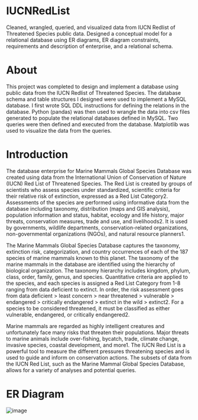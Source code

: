 # IUCNRedList
Cleaned, wrangled, queried, and visualized data from IUCN Redlist of Threatened Species public data.
Designed a conceptual model for a relational database using ER diagrams, ER diagram constraints, requirements and 
description of enterprise, and a relational schema.

# About
This project was completed to design and implement a database using public data from the IUCN Redlist of 
Threatened Species. The database schema and table structures I designed were used to implement a MySQL
database. I first wrote SQL DDL instructions for defining the relations in the database. Python (pandas) was
then used to wrangle the data into csv files generated to populate the relational databases defined in MySQL. 
Two queries were then defined and executed from the database. Matplotlib was used to visualize the data 
from the queries. 

# Introduction
The database enterprise for Marine Mammals Global Species Database was created using data from the International Union of Conservation of Nature (IUCN) Red List of Threatened Species. The Red List is created by groups of scientists who assess species under standardized, scientific criteria for their relative risk of extinction, expressed as a Red List Category2. Assessments of the species are performed using informative data from the database including taxonomy, distribution (maps and GIS analysis), population information and status, habitat, ecology and life history, major threats, conservation measures, trade and use, and livelihoods2. It is used by governments, wildlife departments, conservation-related organizations, non-governmental organizations (NGOs), and natural resource planners1. 

The Marine Mammals Global Species Database captures the taxonomy, extinction risk, categorization, and country occurrences of each of the 187 species of marine mammals known to this planet. The taxonomy of the marine mammals in the database are identified using the hierarchy of biological organization. The taxonomy hierarchy includes kingdom, phylum, class, order, family, genus, and species. Quantitative criteria are applied to the species, and each species is assigned a Red List Category from 1-8 ranging from data deficient to extinct. In order, the risk assessment goes from data deficient > least concern > near threatened > vulnerable > endangered > critically endangered > extinct in the wild > extinct2. For a species to be considered threatened, it must be classified as either vulnerable, endangered, or critically endangered2. 

Marine mammals are regarded as highly intelligent creatures and unfortunately face many risks that threaten their populations. Major threats to marine animals include over-fishing, bycatch, trade, climate change, invasive species, coastal development, and more1. The IUCN Red List is a powerful tool to measure the different pressures threatening species and is used to guide and inform on conservation actions. The subsets of data from the IUCN Red List, such as the Marine Mammal Global Species Database, allows for a variety of analyses and potential queries. 

# ER Diagram
![image](https://github.com/mf0sg/Data-wrangling-and-visualization/assets/88119103/4d5ccb20-98da-4aa7-b60b-03fd6ae2dbfb)




